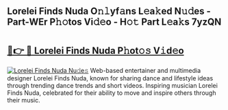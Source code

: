 ## Lorelei Finds Nuda O𝚗𝚕yf𝚊ns L𝚎a𝚔ed N𝚞𝚍es - Part-WEr P𝚑𝚘tos Vi𝚍𝚎o - H𝚘𝚝 Part L𝚎a𝚔s 7yzQN

# <h2><a href="http://kf0h5qm.oniu.top/?m=Lorelei+Finds+Nuda">🔗👉 🔴 Lorelei Finds Nuda P𝚑ot𝚘𝚜 V𝚒d𝚎o</a></h2>

[![Lorelei Finds Nuda Nu𝚍e𝚜](https://i.imgur.com/0qMVB7G.gif)](http://kf0h5qm.oniu.top/?m=Lorelei+Finds+Nuda)
Web-based entertainer and multimedia designer Lorelei Finds Nuda, known for sharing dance and lifestyle ideas through trending dance trends and short videos. Inspiring musician Lorelei Finds Nuda, celebrated for their ability to move and inspire others through their music.  
